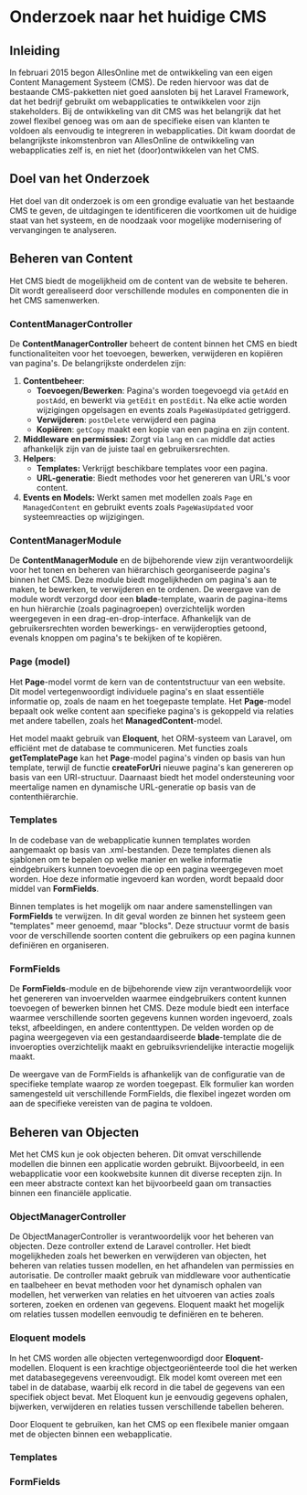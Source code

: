 # Onderzoek naar het huidige CMS
## Inleiding
In februari 2015 begon AllesOnline met de ontwikkeling van een eigen Content Management Systeem (CMS). De reden hiervoor was dat de bestaande CMS-pakketten niet goed aansloten bij het Laravel Framework, dat het bedrijf gebruikt om webapplicaties te ontwikkelen voor zijn stakeholders. Bij de ontwikkeling van dit CMS was het belangrijk dat het zowel flexibel genoeg was om aan de specifieke eisen van klanten te voldoen als eenvoudig te integreren in webapplicaties. Dit kwam doordat de belangrijkste inkomstenbron van AllesOnline de ontwikkeling van webapplicaties zelf is, en niet het (door)ontwikkelen van het CMS.

## Doel van het Onderzoek
Het doel van dit onderzoek is om een grondige evaluatie van het bestaande CMS te geven, de uitdagingen te identificeren die voortkomen uit de huidige staat van het systeem, en de noodzaak voor mogelijke modernisering of vervangingen te analyseren. 


## Beheren van Content
Het CMS biedt de mogelijkheid om de content van de website te beheren. Dit wordt gerealiseerd door verschillende modules en componenten die in het CMS samenwerken.
### ContentManagerController
De **ContentManagerController** beheert de content binnen het CMS en biedt functionaliteiten voor het toevoegen, bewerken, verwijderen en kopiëren van pagina's. De belangrijkste onderdelen zijn: 
1. **Contentbeheer**: 
	* **Toevoegen/Bewerken**: Pagina's worden toegevoegd via `getAdd` en `postAdd`, en bewerkt via `getEdit` en `postEdit`. Na elke actie worden wijzigingen opgelsagen en events zoals `PageWasUpdated` getriggerd.
	* **Verwijderen**: `postDelete` verwijderd een pagina
	* **Kopiëren**: `getCopy` maakt een kopie van een pagina en zijn content.
2. **Middleware en permissies:** Zorgt via `lang` en `can` middle dat acties afhankelijk zijn van de juiste taal en gebruikersrechten.
3. **Helpers**: 
	* **Templates:** Verkrijgt beschikbare templates voor een pagina.
	* **URL-generatie**: Biedt methodes voor het genereren van URL's voor content.
4. **Events en Models:** Werkt samen met modellen zoals `Page` en `ManagedContent` en gebruikt events zoals `PageWasUpdated` voor systeemreacties op wijzigingen.
### ContentManagerModule
De **ContentManagerModule** en de bijbehorende view zijn verantwoordelijk voor het tonen en beheren van hiërarchisch georganiseerde pagina's binnen het CMS. Deze module biedt mogelijkheden om pagina's aan te maken, te bewerken, te verwijderen en te ordenen. De weergave van de module wordt verzorgd door een **blade**-template, waarin de pagina-items en hun hiërarchie (zoals paginagroepen) overzichtelijk worden weergegeven in een drag-en-drop-interface. Afhankelijk van de gebruikersrechten worden bewerkings- en verwijderopties getoond, evenals knoppen om pagina's te bekijken of te kopiëren.
### Page (model)
Het **Page**-model vormt de kern van de contentstructuur van een website. Dit model vertegenwoordigt individuele pagina's en slaat essentiële informatie op, zoals de naam en het toegepaste template. Het **Page**-model bepaalt ook welke content aan specifieke pagina's is gekoppeld via relaties met andere tabellen, zoals het **ManagedContent**-model.

Het model maakt gebruik van **Eloquent**, het ORM-systeem van Laravel, om efficiënt met de database te communiceren. Met functies zoals **getTemplatePage** kan het **Page**-model pagina's vinden op basis van hun template, terwijl de functie **createForUri** nieuwe pagina's kan genereren op basis van een URI-structuur. Daarnaast biedt het model ondersteuning voor meertalige namen en dynamische URL-generatie op basis van de contenthiërarchie.
### Templates
In de codebase van de webapplicatie kunnen templates worden aangemaakt op basis van .xml-bestanden. Deze templates dienen als sjablonen om te bepalen op welke manier en welke informatie eindgebruikers kunnen toevoegen die op een pagina weergegeven moet worden. Hoe deze informatie ingevoerd kan worden, wordt bepaald door middel van **FormFields**.

Binnen templates is het mogelijk om naar andere samenstellingen van **FormFields** te verwijzen. In dit geval worden ze binnen het systeem geen "templates" meer genoemd, maar "blocks". Deze structuur vormt de basis voor de verschillende soorten content die gebruikers op een pagina kunnen definiëren en organiseren.
### FormFields
De **FormFields**-module en de bijbehorende view zijn verantwoordelijk voor het genereren van invoervelden waarmee eindgebruikers content kunnen toevoegen of bewerken binnen het CMS. Deze module biedt een interface waarmee verschillende soorten gegevens kunnen worden ingevoerd, zoals tekst, afbeeldingen, en andere contenttypen. De velden worden op de pagina weergegeven via een gestandaardiseerde **blade**-template die de invoeropties overzichtelijk maakt en gebruiksvriendelijke interactie mogelijk maakt.

De weergave van de FormFields is afhankelijk van de configuratie van de specifieke template waarop ze worden toegepast. Elk formulier kan worden samengesteld uit verschillende FormFields, die flexibel ingezet worden om aan de specifieke vereisten van de pagina te voldoen.
## Beheren van Objecten
Met het CMS kun je ook objecten beheren. Dit omvat verschillende modellen die binnen een applicatie worden gebruikt. Bijvoorbeeld, in een webapplicatie voor een kookwebsite kunnen dit diverse recepten zijn. In een meer abstracte context kan het bijvoorbeeld gaan om transacties binnen een financiële applicatie.
### ObjectManagerController
De ObjectManagerController is verantwoordelijk voor het beheren van objecten. Deze controller extend de Laravel controller. Het biedt mogelijkheden zoals het bewerken en verwijderen van objecten, het beheren van relaties tussen modellen, en het afhandelen van permissies en autorisatie. De controller maakt gebruik van middleware voor authenticatie en taalbeheer en bevat methoden voor het dynamisch ophalen van modellen, het verwerken van relaties en het uitvoeren van acties zoals sorteren, zoeken en ordenen van gegevens. Eloquent maakt het mogelijk om relaties tussen modellen eenvoudig te definiëren en te beheren.
### Eloquent models
In het CMS worden alle objecten vertegenwoordigd door **Eloquent**-modellen. Eloquent is een krachtige objectgeoriënteerde tool die het werken met databasegegevens vereenvoudigt. Elk model komt overeen met een tabel in de database, waarbij elk record in die tabel de gegevens van een specifiek object bevat. Met Eloquent kun je eenvoudig gegevens ophalen, bijwerken, verwijderen en relaties tussen verschillende tabellen beheren.

Door Eloquent te gebruiken, kan het CMS op een flexibele manier omgaan met de objecten binnen een webapplicatie.
### Templates

### FormFields
